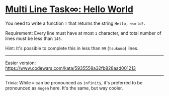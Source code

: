 # [Multi Line Task∞: Hello World](https://www.codewars.com/kata/59a421985eb5d4bb41000031)

You need to write a function `f` that returns the string `Hello, world!`.

Requirement: Every line must have at most `1` character, and total number of lines must be less than `145`.

Hint:  It's possible to complete this in less than `99` (`tsukumo`) lines.

---

Easier version: https://www.codewars.com/kata/5935558a32fb828aad001213

---

Trivia: While `∞` can be pronounced as `infinity`, it's preferred to be pronounced as `mugen` here. It's the same, but way cooler.